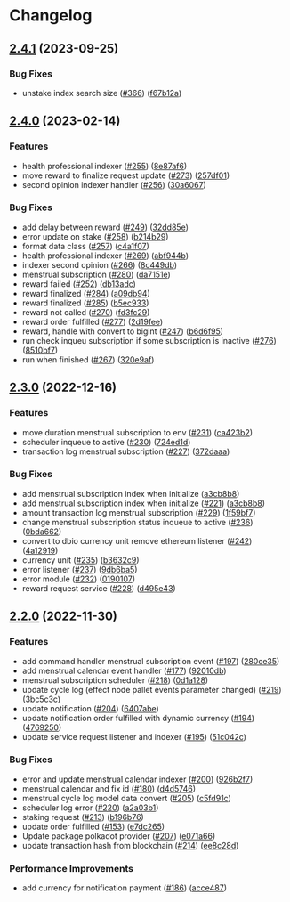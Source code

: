 # Changelog

## [2.4.1](https://github.com/debionetwork/debio-background-worker/compare/2.4.0...2.4.1) (2023-09-25)


### Bug Fixes

* unstake index search size ([#366](https://github.com/debionetwork/debio-background-worker/issues/366)) ([f67b12a](https://github.com/debionetwork/debio-background-worker/commit/f67b12a21fc3780bc690ae5ad56dc3b2f473ef84))

## [2.4.0](https://github.com/debionetwork/debio-background-worker/compare/2.3.0...2.4.0) (2023-02-14)


### Features

* health professional indexer ([#255](https://github.com/debionetwork/debio-background-worker/issues/255)) ([8e87af6](https://github.com/debionetwork/debio-background-worker/commit/8e87af66e5c167785c6387bcff2944d0adb64fc1))
* move reward to finalize request update ([#273](https://github.com/debionetwork/debio-background-worker/issues/273)) ([257df01](https://github.com/debionetwork/debio-background-worker/commit/257df01f837b8bcd6e5861e9471942d6fc9131a2))
* second opinion indexer handler ([#256](https://github.com/debionetwork/debio-background-worker/issues/256)) ([30a6067](https://github.com/debionetwork/debio-background-worker/commit/30a6067dfbf32eb288fa637f0f647b0bd2e73fe4))


### Bug Fixes

* add delay between reward ([#249](https://github.com/debionetwork/debio-background-worker/issues/249)) ([32dd85e](https://github.com/debionetwork/debio-background-worker/commit/32dd85e7b2d5a343fa56ff198432016568d5fe6c))
* error update on stake ([#258](https://github.com/debionetwork/debio-background-worker/issues/258)) ([b214b29](https://github.com/debionetwork/debio-background-worker/commit/b214b2914439319051da333bfa6243c74a0a0b40))
* format data class ([#257](https://github.com/debionetwork/debio-background-worker/issues/257)) ([c4a1f07](https://github.com/debionetwork/debio-background-worker/commit/c4a1f0712d7e9ab7d5e1b928d417fb0a84594041))
* health professional indexer ([#269](https://github.com/debionetwork/debio-background-worker/issues/269)) ([abf944b](https://github.com/debionetwork/debio-background-worker/commit/abf944b11c7290b4ab7d925ce9c66fd4bc3692d8))
* indexer second opinion ([#266](https://github.com/debionetwork/debio-background-worker/issues/266)) ([8c449db](https://github.com/debionetwork/debio-background-worker/commit/8c449db7f509f2d9bd84601cd927a029a83450c8))
* menstrual subscription ([#280](https://github.com/debionetwork/debio-background-worker/issues/280)) ([da7151e](https://github.com/debionetwork/debio-background-worker/commit/da7151ec68d3f8095a93d839e28fc96abc99dc9b))
* reward failed ([#252](https://github.com/debionetwork/debio-background-worker/issues/252)) ([db13adc](https://github.com/debionetwork/debio-background-worker/commit/db13adc278d7e01bb8a4b0cc5fadb81ee1b79668))
* reward finalized ([#284](https://github.com/debionetwork/debio-background-worker/issues/284)) ([a09db94](https://github.com/debionetwork/debio-background-worker/commit/a09db94ce592bc39a8f02e184cee99f7acf88c68))
* reward finalized ([#285](https://github.com/debionetwork/debio-background-worker/issues/285)) ([b5ec933](https://github.com/debionetwork/debio-background-worker/commit/b5ec93395ce04d4f649c2833cd23440a91c2dca6))
* reward not called ([#270](https://github.com/debionetwork/debio-background-worker/issues/270)) ([fd3fc29](https://github.com/debionetwork/debio-background-worker/commit/fd3fc29975f6b3e545f67b787960007e7e06f2ef))
* reward order fulfilled  ([#277](https://github.com/debionetwork/debio-background-worker/issues/277)) ([2d19fee](https://github.com/debionetwork/debio-background-worker/commit/2d19feef0eef27b9e8984f9260d7e0f7ada32cb8))
* reward, handle with convert to bigint ([#247](https://github.com/debionetwork/debio-background-worker/issues/247)) ([b6d6f95](https://github.com/debionetwork/debio-background-worker/commit/b6d6f95c1d63a0be22063bcb8bea367b861a9c88))
* run check inqueu subscription if some subscription is inactive ([#276](https://github.com/debionetwork/debio-background-worker/issues/276)) ([8510bf7](https://github.com/debionetwork/debio-background-worker/commit/8510bf76cd5e2b9b64965a8c210c230ac90a4974))
* run when finished ([#267](https://github.com/debionetwork/debio-background-worker/issues/267)) ([320e9af](https://github.com/debionetwork/debio-background-worker/commit/320e9af701f85415d2669997d4f0a03bbe6a1274))

## [2.3.0](https://github.com/debionetwork/debio-background-worker/compare/2.2.0...2.3.0) (2022-12-16)


### Features

* move duration menstrual subscription to env ([#231](https://github.com/debionetwork/debio-background-worker/issues/231)) ([ca423b2](https://github.com/debionetwork/debio-background-worker/commit/ca423b20211ac6112999e915d2688a6689c562d2))
* scheduler inqueue to active ([#230](https://github.com/debionetwork/debio-background-worker/issues/230)) ([724ed1d](https://github.com/debionetwork/debio-background-worker/commit/724ed1d6e09ee9ac975c0bb0e60fa25213fb946d))
* transaction log menstrual subscription ([#227](https://github.com/debionetwork/debio-background-worker/issues/227)) ([372daaa](https://github.com/debionetwork/debio-background-worker/commit/372daaa5377b568eba7601422efd7274021d444f))


### Bug Fixes

* add menstrual subscription index when initialize ([a3cb8b8](https://github.com/debionetwork/debio-background-worker/commit/a3cb8b8617dc8a9bced5422fec1b45960d25ce41))
* add menstrual subscription index when initialize ([#221](https://github.com/debionetwork/debio-background-worker/issues/221)) ([a3cb8b8](https://github.com/debionetwork/debio-background-worker/commit/a3cb8b8617dc8a9bced5422fec1b45960d25ce41))
* amount transaction log menstrual subscription ([#229](https://github.com/debionetwork/debio-background-worker/issues/229)) ([1f59bf7](https://github.com/debionetwork/debio-background-worker/commit/1f59bf7f6fd2e741bf42e283d389b455c9596cb1))
* change menstrual subscription status inqueue to active ([#236](https://github.com/debionetwork/debio-background-worker/issues/236)) ([0bda662](https://github.com/debionetwork/debio-background-worker/commit/0bda6622c303dc9e53462bc30b7e377976e4bf45))
* convert to dbio currency unit remove ethereum listener ([#242](https://github.com/debionetwork/debio-background-worker/issues/242)) ([4a12919](https://github.com/debionetwork/debio-background-worker/commit/4a12919358b6bd1f5ab4feb3a78d71a555fec867))
* currency unit ([#235](https://github.com/debionetwork/debio-background-worker/issues/235)) ([b3632c9](https://github.com/debionetwork/debio-background-worker/commit/b3632c93f4a8307d87dc2bc61d16209b1117e5d7))
* error listener ([#237](https://github.com/debionetwork/debio-background-worker/issues/237)) ([9db6ba5](https://github.com/debionetwork/debio-background-worker/commit/9db6ba5ea72ac8ef18d97d778154dcf75c09c587))
* error module ([#232](https://github.com/debionetwork/debio-background-worker/issues/232)) ([0190107](https://github.com/debionetwork/debio-background-worker/commit/0190107f6453d4ade7b797805b0eca7213e06a7e))
* reward request service  ([#228](https://github.com/debionetwork/debio-background-worker/issues/228)) ([d495e43](https://github.com/debionetwork/debio-background-worker/commit/d495e43cd637464957d4cefaddb4aa9ff9814ac7))

## [2.2.0](https://github.com/debionetwork/debio-background-worker/compare/2.1.7...2.2.0) (2022-11-30)


### Features

* add command handler menstrual subscription event ([#197](https://github.com/debionetwork/debio-background-worker/issues/197)) ([280ce35](https://github.com/debionetwork/debio-background-worker/commit/280ce3571ad57c182feaed4f7154470a95a9c5c8))
* add menstrual calendar event handler ([#177](https://github.com/debionetwork/debio-background-worker/issues/177)) ([92010db](https://github.com/debionetwork/debio-background-worker/commit/92010db74da4c46ab675cf4a6658bf39727bc600))
* menstrual subscription scheduler ([#218](https://github.com/debionetwork/debio-background-worker/issues/218)) ([0d1a128](https://github.com/debionetwork/debio-background-worker/commit/0d1a128e0a74c2adabc14cc24a9e710a891fe1ba))
* update cycle log (effect node pallet events parameter changed) ([#219](https://github.com/debionetwork/debio-background-worker/issues/219)) ([3bc5c3c](https://github.com/debionetwork/debio-background-worker/commit/3bc5c3cfc03d747fa669414a42653ad099b041e9))
* update notification ([#204](https://github.com/debionetwork/debio-background-worker/issues/204)) ([6407abe](https://github.com/debionetwork/debio-background-worker/commit/6407abea4b66525da5720090c75d242ef7932cb3))
* update notification order fulfilled with dynamic currency ([#194](https://github.com/debionetwork/debio-background-worker/issues/194)) ([4769250](https://github.com/debionetwork/debio-background-worker/commit/476925088e0ed11cc3d0a2358f230d603a16929e))
* update service request listener and indexer ([#195](https://github.com/debionetwork/debio-background-worker/issues/195)) ([51c042c](https://github.com/debionetwork/debio-background-worker/commit/51c042c6a2393bfaaaef9cd54e81cbf041b4e47a))


### Bug Fixes

* error and update menstrual calendar indexer ([#200](https://github.com/debionetwork/debio-background-worker/issues/200)) ([926b2f7](https://github.com/debionetwork/debio-background-worker/commit/926b2f7a377817de86475f25e1be6e750d18a5ae))
* menstrual calendar and fix id ([#180](https://github.com/debionetwork/debio-background-worker/issues/180)) ([d4d5746](https://github.com/debionetwork/debio-background-worker/commit/d4d5746766967cd055bb78ade9a0aaef9049860c))
* menstrual cycle log model data convert ([#205](https://github.com/debionetwork/debio-background-worker/issues/205)) ([c5fd91c](https://github.com/debionetwork/debio-background-worker/commit/c5fd91c379a123aba678ce5ed7780344d4ea91af))
* scheduler log error ([#220](https://github.com/debionetwork/debio-background-worker/issues/220)) ([a2a03b1](https://github.com/debionetwork/debio-background-worker/commit/a2a03b1c8d268846b45fd2f965d137ca86228864))
* staking request ([#213](https://github.com/debionetwork/debio-background-worker/issues/213)) ([b196b76](https://github.com/debionetwork/debio-background-worker/commit/b196b76071771f9bbd3f599755443294346b0358))
* update order fulfilled ([#153](https://github.com/debionetwork/debio-background-worker/issues/153)) ([e7dc265](https://github.com/debionetwork/debio-background-worker/commit/e7dc26586947a50e3e6b0d6daf1e12c04da2c2d2))
* Update package polkadot provider ([#207](https://github.com/debionetwork/debio-background-worker/issues/207)) ([e071a66](https://github.com/debionetwork/debio-background-worker/commit/e071a6625546b0641f67c4aaeeca32dd7b7258ef))
* update transaction hash from blockchain ([#214](https://github.com/debionetwork/debio-background-worker/issues/214)) ([ee8c28d](https://github.com/debionetwork/debio-background-worker/commit/ee8c28df0b1835ccaf57b3ac42f58f29de610483))


### Performance Improvements

* add currency for notification payment ([#186](https://github.com/debionetwork/debio-background-worker/issues/186)) ([acce487](https://github.com/debionetwork/debio-background-worker/commit/acce4878b9cbfecf8bc28cd617f3c21ff63127d7))
